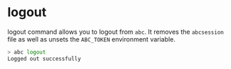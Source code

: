 # logout

logout command allows you to logout from `abc`.
It removes the `abcsession` file as well as unsets the `ABC_TOKEN` environment variable.

```sh
> abc logout
Logged out successfully
```
